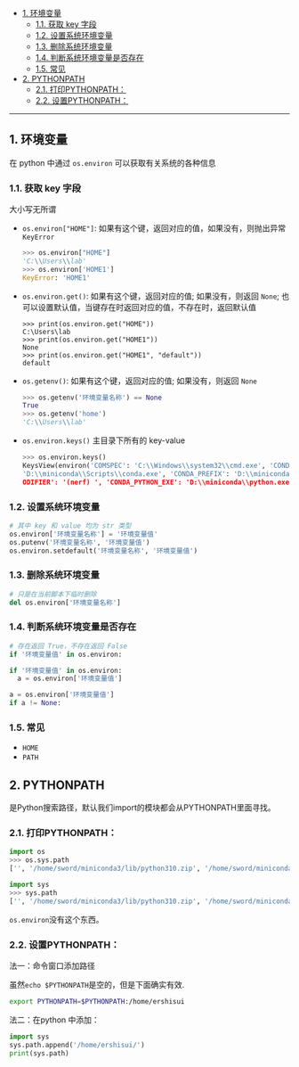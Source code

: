 - [1. 环境变量](#1-环境变量)
  - [1.1. 获取 key 字段](#11-获取-key-字段)
  - [1.2. 设置系统环境变量](#12-设置系统环境变量)
  - [1.3. 删除系统环境变量](#13-删除系统环境变量)
  - [1.4. 判断系统环境变量是否存在](#14-判断系统环境变量是否存在)
  - [1.5. 常见](#15-常见)
- [2. PYTHONPATH](#2-pythonpath)
  - [2.1. 打印PYTHONPATH：](#21-打印pythonpath)
  - [2.2. 设置PYTHONPATH：](#22-设置pythonpath)


---
## 1. 环境变量

在 python 中通过 `os.environ` 可以获取有关系统的各种信息


### 1.1. 获取 key 字段

大小写无所谓
- `os.environ["HOME"]`: 如果有这个键，返回对应的值，如果没有，则抛出异常 `KeyError`
  ```python
  >>> os.environ["HOME"]
  'C:\\Users\\lab'
  >>> os.environ['HOME1']
  KeyError: 'HOME1'
  ```

- `os.environ.get()`: 如果有这个键，返回对应的值; 如果没有，则返回 `None`; 也可以设置默认值，当键存在时返回对应的值，不存在时，返回默认值
  ```
  >>> print(os.environ.get("HOME"))
  C:\Users\lab
  >>> print(os.environ.get("HOME1")) 
  None
  >>> print(os.environ.get("HOME1", "default")) 
  default
  ```
- `os.getenv()`: 如果有这个键，返回对应的值; 如果没有，则返回 `None`
  ```python
  >>> os.getenv('环境变量名称') == None
  True
  >>> os.getenv('home')         
  'C:\\Users\\lab'
  ```
- `os.environ.keys()` 主目录下所有的 key-value
  ```python
  >>> os.environ.keys()
  KeysView(environ('COMSPEC': 'C:\\Windows\\system32\\cmd.exe', 'CONDA_DEFAULT_ENV': 'nerf', 'CONDA_EXE':
  'D:\\miniconda\\Scripts\\conda.exe', 'CONDA_PREFIX': 'D:\\miniconda\\envs\\nerf', 'CONDA_PREFIX_1': 'D:\\miniconda', 'CONDA_PROMPT_M
  ODIFIER': '(nerf) ', 'CONDA_PYTHON_EXE': 'D:\\miniconda\\python.exe', 'CONDA_SHLVL': '2', 
  ```
### 1.2. 设置系统环境变量
```python
# 其中 key 和 value 均为 str 类型
os.environ['环境变量名称'] = '环境变量值' 
os.putenv('环境变量名称', '环境变量值')
os.environ.setdefault('环境变量名称', '环境变量值')
```

### 1.3. 删除系统环境变量
```python
# 只是在当前脚本下临时删除
del os.environ['环境变量名称']
```
### 1.4. 判断系统环境变量是否存在
```python
# 存在返回 True，不存在返回 False
if '环境变量值' in os.environ:

if '环境变量值' in os.environ:
  a = os.environ['环境变量值']

a = os.environ['环境变量值']
if a != None:
```

### 1.5. 常见

- `HOME`
- `PATH`

## 2. PYTHONPATH

是Python搜索路径，默认我们import的模块都会从PYTHONPATH里面寻找。

### 2.1. 打印PYTHONPATH：

```python
import os
>>> os.sys.path
['', '/home/sword/miniconda3/lib/python310.zip', '/home/sword/miniconda3/lib/python3.10', '/home/sword/miniconda3/lib/python3.10/lib-dynload', '/home/sword/miniconda3/lib/python3.10/site-packages']

import sys
>>> sys.path
['', '/home/sword/miniconda3/lib/python310.zip', '/home/sword/miniconda3/lib/python3.10', '/home/sword/miniconda3/lib/python3.10/lib-dynload', '/home/sword/miniconda3/lib/python3.10/site-packages']
```
`os.environ`没有这个东西。

### 2.2. 设置PYTHONPATH：

法一：命令窗口添加路径

虽然`echo $PYTHONPATH`是空的，但是下面确实有效.

```bash
export PYTHONPATH=$PYTHONPATH:/home/ershisui
```

法二：在python 中添加：

```python
import sys
sys.path.append('/home/ershisui/')
print(sys.path)
```

